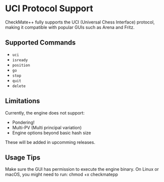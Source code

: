 # UCI Protocol Support

CheckMate++ fully supports the UCI (Universal Chess Interface) protocol, making it compatible with popular GUIs such as Arena and Fritz.

## Supported Commands

- `uci`
- `isready`
- `position`
- `go`  
- `stop`
- `quit`
- `delete`

## Limitations

Currently, the engine does not support:
- Pondering!
- Multi-PV (Multi principal variation)
- Engine options beyond basic hash size

These will be added in upcomming releases.

## Usage Tips

Make sure the GUI has permission to execute the engine binary. On Linux or macOS, you might need to run:
chmod +x checkmatepp
